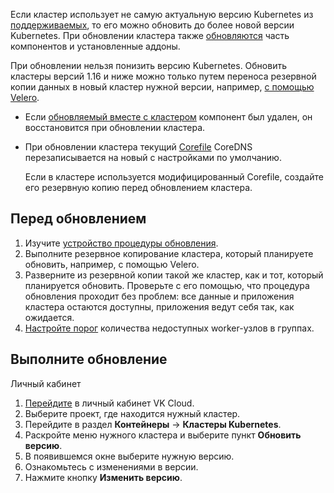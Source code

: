 Если кластер использует не самую актуальную версию Kubernetes из [поддерживаемых](../../concepts/versions/version-support/), то его можно обновить до более новой версии Kubernetes. При обновлении кластера также [обновляются](../../concepts/update/) часть компонентов и установленные аддоны.

При обновлении нельзя понизить версию Kubernetes. Обновить кластеры версий 1.16 и ниже можно только путем переноса резервной копии данных в новый кластер нужной версии, например, [с помощью Velero](../../use-cases/velero-backup).

<warn>

- Если [обновляемый вместе с кластером](../../concepts/update/) компонент был удален, он восстановится при обновлении кластера.

- При обновлении кластера текущий [Corefile](https://coredns.io/2017/07/23/corefile-explained/) CoreDNS перезаписывается на новый с настройками по умолчанию.

  Если в кластере используется модифицированный Corefile, создайте его резервную копию перед обновлением кластера.

</warn>

## Перед обновлением

1. Изучите [устройство процедуры обновления](../../concepts/update/).
1. Выполните резервное копирование кластера, который планируете обновить, например, с помощью Velero.
1. Разверните из резервной копии такой же кластер, как и тот, который планируется обновить. Проверьте с его помощью, что процедура обновления проходит без проблем: все данные и приложения кластера остаются доступны, приложения ведут себя так, как ожидается.
1. [Настройте порог](../manage-node-group#nastroit_parametry_obnovleniya) количества недоступных worker-узлов в группах.

## Выполните обновление

<tabs>
<tablist>
<tab>Личный кабинет</tab>
</tablist>
<tabpanel>

1. [Перейдите](https://mcs.mail.ru/app/) в личный кабинет VK Cloud.
1. Выберите проект, где находится нужный кластер.
1. Перейдите в раздел **Контейнеры** → **Кластеры Kubernetes**.
1. Раскройте меню нужного кластера и выберите пункт **Обновить версию**.
1. В появившемся окне выберите нужную версию.
1. Ознакомьтесь с изменениями в версии.
1. Нажмите кнопку **Изменить версию**.

</tabpanel>
</tabs>
